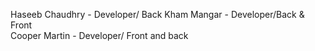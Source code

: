 Haseeb Chaudhry - Developer/ Back 
Kham Mangar - Developer/Back & Front  
Cooper Martin - Developer/ Front and back

